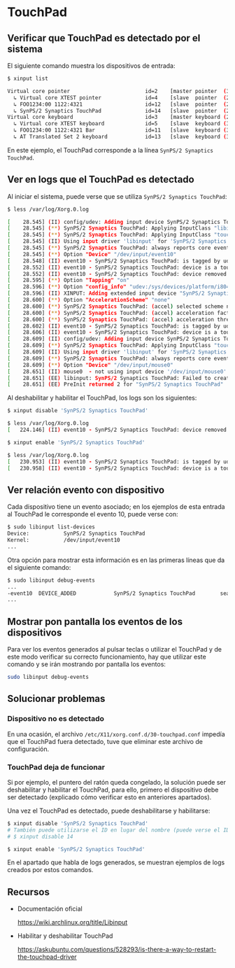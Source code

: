 # TouchPad

## Verificar que TouchPad es detectado por el sistema

El siguiente comando muestra los dispositivos de entrada:

```bash
$ xinput list

Virtual core pointer                    	id=2	[master pointer  (3)]
  ↳ Virtual core XTEST pointer              id=4	[slave  pointer  (2)]
  ↳ FOO1234:00 1122:4321                   	id=12	[slave  pointer  (2)]
  ↳ SynPS/2 Synaptics TouchPad              id=14	[slave  pointer  (2)]
Virtual core keyboard                   	id=3	[master keyboard (2)]
  ↳ Virtual core XTEST keyboard             id=5	[slave  keyboard (3)]
  ↳ FOO1234:00 1122:4321 Bar               	id=11	[slave  keyboard (3)]
  ↳ AT Translated Set 2 keyboard            id=13	[slave  keyboard (3)]
```

En este ejemplo, el TouchPad corresponde a la línea `SynPS/2 Synaptics TouchPad`.

## Ver en logs que el TouchPad es detectado

Al iniciar el sistema, puede verse que se utiliza `SynPS/2 Synaptics TouchPad`:

```bash
$ less /var/log/Xorg.0.log

[    28.545] (II) config/udev: Adding input device SynPS/2 Synaptics TouchPad (/dev/input/event10)
[    28.545] (**) SynPS/2 Synaptics TouchPad: Applying InputClass "libinput touchpad catchall"
[    28.545] (**) SynPS/2 Synaptics TouchPad: Applying InputClass "touchpad"
[    28.545] (II) Using input driver 'libinput' for 'SynPS/2 Synaptics TouchPad'
[    28.545] (**) SynPS/2 Synaptics TouchPad: always reports core events
[    28.545] (**) Option "Device" "/dev/input/event10"
[    28.548] (II) event10 - SynPS/2 Synaptics TouchPad: is tagged by udev as: Touchpad
[    28.552] (II) event10 - SynPS/2 Synaptics TouchPad: device is a touchpad
[    28.552] (II) event10 - SynPS/2 Synaptics TouchPad: device removed
[    28.595] (**) Option "Tapping" "on"
[    28.596] (**) Option "config_info" "udev:/sys/devices/platform/i8042/serio1/input/input11/event10"
[    28.596] (II) XINPUT: Adding extended input device "SynPS/2 Synaptics TouchPad" (type: TOUCHPAD, id 14)
[    28.600] (**) Option "AccelerationScheme" "none"
[    28.600] (**) SynPS/2 Synaptics TouchPad: (accel) selected scheme none/0
[    28.600] (**) SynPS/2 Synaptics TouchPad: (accel) acceleration factor: 2.000
[    28.600] (**) SynPS/2 Synaptics TouchPad: (accel) acceleration threshold: 4
[    28.602] (II) event10 - SynPS/2 Synaptics TouchPad: is tagged by udev as: Touchpad
[    28.606] (II) event10 - SynPS/2 Synaptics TouchPad: device is a touchpad
[    28.609] (II) config/udev: Adding input device SynPS/2 Synaptics TouchPad (/dev/input/mouse0)
[    28.609] (**) SynPS/2 Synaptics TouchPad: Applying InputClass "touchpad"
[    28.609] (II) Using input driver 'libinput' for 'SynPS/2 Synaptics TouchPad'
[    28.609] (**) SynPS/2 Synaptics TouchPad: always reports core events
[    28.609] (**) Option "Device" "/dev/input/mouse0"
[    28.651] (II) mouse0  - not using input device '/dev/input/mouse0'.
[    28.651] (EE) libinput: SynPS/2 Synaptics TouchPad: Failed to create a device for /dev/input/mouse0
[    28.651] (EE) PreInit returned 2 for "SynPS/2 Synaptics TouchPad"
```

Al deshabilitar y habilitar el TouchPad, los logs son los siguientes:

```bash
$ xinput disable 'SynPS/2 Synaptics TouchPad'

$ less /var/log/Xorg.0.log
[   224.146] (II) event10 - SynPS/2 Synaptics TouchPad: device removed

$ xinput enable 'SynPS/2 Synaptics TouchPad'

$ less /var/log/Xorg.0.log
[   230.953] (II) event10 - SynPS/2 Synaptics TouchPad: is tagged by udev as: Touchpad
[   230.958] (II) event10 - SynPS/2 Synaptics TouchPad: device is a touchpad
```

## Ver relación evento con dispositivo

Cada dispositivo tiene un evento asociado; en los ejemplos de esta entrada al TouchPad le corresponde el evento 10, puede verse con:

```bash
$ sudo libinput list-devices
Device:           SynPS/2 Synaptics TouchPad
Kernel:           /dev/input/event10
...
```

Otra opción para mostrar esta información es en las primeras líneas que da el siguiente comando:

```bash
$ sudo libinput debug-events
...
-event10  DEVICE_ADDED            SynPS/2 Synaptics TouchPad        seat0 default group10 cap:pg  size 93x52mm tap(dl off) left scroll-nat scroll-2fg-edge click-buttonareas-clickfinger dwt-on dwtp-on
...
```

## Mostrar pon pantalla los eventos de los dispositivos

Para ver los eventos generados al pulsar teclas o utilizar el TouchPad y de este modo verificar su correcto funcionamiento, hay que utilizar este comando y se irán mostrando por pantalla los eventos:

```bash
sudo libinput debug-events
```

## Solucionar problemas

### Dispositivo no es detectado

En una ocasión, el archivo `/etc/X11/xorg.conf.d/30-touchpad.conf` impedía que el TouchPad fuera detectado, tuve que eliminar este archivo de configuración.

### TouchPad deja de funcionar

Si por ejemplo, el puntero del ratón queda congelado, la solución puede ser deshabilitar y habilitar el TouchPad, para ello, primero el dispositivo debe ser detectado (explicado cómo verificar esto en anteriores apartados).

Una vez el TouchPad es detectado, puede deshabilitarse y habilitarse:

```bash
$ xinput disable 'SynPS/2 Synaptics TouchPad'
# También puede utilizarse el ID en lugar del nombre (puede verse el ID con el comando `xinput list`):
# $ xinput disable 14

$ xinput enable 'SynPS/2 Synaptics TouchPad'
```

En el apartado que habla de logs generados, se muestran ejemplos de logs creados por estos comandos.

## Recursos

- Documentación oficial

  <https://wiki.archlinux.org/title/Libinput>

- Habilitar y deshabilitar TouchPad

  <https://askubuntu.com/questions/528293/is-there-a-way-to-restart-the-touchpad-driver>


